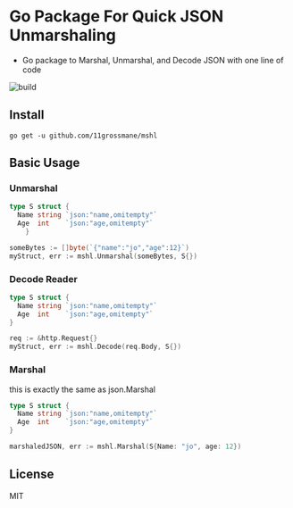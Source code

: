 # Go Package For Quick JSON Unmarshaling
- Go package to Marshal, Unmarshal, and Decode JSON with one line of code

![build](https://travis-ci.com/11grossmane/mshl.svg?branch=master&raw=true)

## Install
`go get -u github.com/11grossmane/mshl`

## Basic Usage

### Unmarshal
```go
type S struct {
  Name string `json:"name,omitempty"`
  Age  int    `json:"age,omitempty"`
	}

someBytes := []byte(`{"name":"jo","age":12}`)
myStruct, err := mshl.Unmarshal(someBytes, S{})
```

### Decode Reader
```go
type S struct {
  Name string `json:"name,omitempty"`
  Age  int    `json:"age,omitempty"`
}

req := &http.Request{}
myStruct, err := mshl.Decode(req.Body, S{})
```

### Marshal
this is exactly the same as json.Marshal
```go
type S struct {
  Name string `json:"name,omitempty"`
  Age  int    `json:"age,omitempty"`
}

marshaledJSON, err := mshl.Marshal(S{Name: "jo", age: 12})
```


## License
MIT